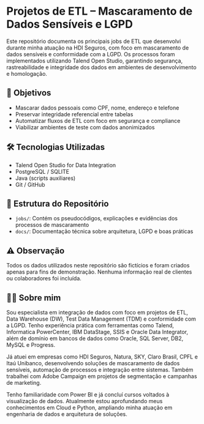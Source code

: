 # Projetos de ETL – Mascaramento de Dados Sensíveis e LGPD

Este repositório documenta os principais jobs de ETL que desenvolvi durante minha atuação na HDI Seguros, com foco em mascaramento de dados sensíveis e conformidade com a LGPD. Os processos foram implementados utilizando Talend Open Studio, garantindo segurança, rastreabilidade e integridade dos dados em ambientes de desenvolvimento e homologação.

## 🎯 Objetivos

- Mascarar dados pessoais como CPF, nome, endereço e telefone
- Preservar integridade referencial entre tabelas
- Automatizar fluxos de ETL com foco em segurança e compliance
- Viabilizar ambientes de teste com dados anonimizados

## 🛠️ Tecnologias Utilizadas

- Talend Open Studio for Data Integration
- PostgreSQL / SQLITE
- Java (scripts auxiliares)
- Git / GitHub

## 📂 Estrutura do Repositório

- `jobs/`: Contém os pseudocódigos, explicações e evidências dos processos de mascaramento
- `docs/`: Documentação técnica sobre arquitetura, LGPD e boas práticas

## ⚠️ Observação

Todos os dados utilizados neste repositório são fictícios e foram criados apenas para fins de demonstração. Nenhuma informação real de clientes ou colaboradores foi incluída.





## 👨‍💻 Sobre mim

Sou especialista em integração de dados com foco em projetos de ETL, Data Warehouse (DW), Test Data Management (TDM) e conformidade com a LGPD. Tenho experiência prática com ferramentas como Talend, Informatica PowerCenter, IBM DataStage, SSIS e Oracle Data Integrator, além de domínio em bancos de dados como Oracle, SQL Server, DB2, MySQL e Progress.

Já atuei em empresas como HDI Seguros, Natura, SKY, Claro Brasil, CPFL e Itaú Unibanco, desenvolvendo soluções de mascaramento de dados sensíveis, automação de processos e integração entre sistemas. Também trabalhei com Adobe Campaign em projetos de segmentação e campanhas de marketing.

Tenho familiaridade com Power BI e já concluí cursos voltados à visualização de dados. Atualmente estou aprofundando meus conhecimentos em Cloud e Python, ampliando minha atuação em engenharia de dados e arquitetura de soluções.




